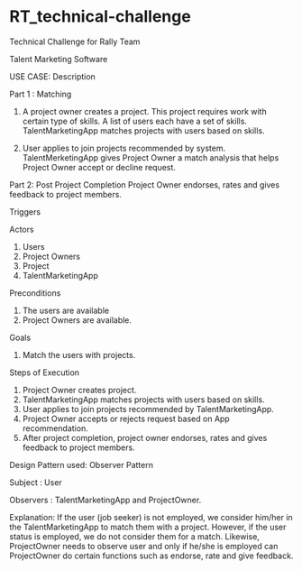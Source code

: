 # RT_technical-challenge
Technical Challenge for Rally Team

Talent Marketing Software 

USE CASE: Description

Part 1 : Matching
1. A project owner creates a project. This project requires work with certain type of skills.
   A list of users each have a set of skills. TalentMarketingApp matches projects with users based on skills. 

2. User applies to join projects recommended by system. TalentMerketingApp gives Project Owner a match analysis
   that helps Project Owner accept or decline request. 

Part 2: Post Project Completion
Project Owner endorses, rates and gives feedback to project members. 
 
Triggers

Actors
1. Users
2. Project Owners
3. Project
4. TalentMarketingApp


Preconditions
1. The users are available
2. Project Owners are available.

Goals

1. Match the users with projects.

Steps of Execution

1. Project Owner creates project.
2. TalentMarketingApp matches projects with users based on skills.
3. User applies to join projects recommended by TalentMarketingApp.
4. Project Owner accepts or rejects request based on App recommendation.
5. After project completion, project owner endorses, rates and gives feedback to project members.

Design Pattern used: Observer Pattern

Subject : User

Observers : TalentMarketingApp and ProjectOwner.

Explanation: 
If the user (job seeker) is not employed, we consider him/her in the TalentMarketingApp to match them with a project.
However, if the user status is employed, we do not consider them for a match.
Likewise, ProjectOwner needs to observe user and only if he/she is employed can ProjectOwner do certain functions such
as endorse, rate and give feedback. 




